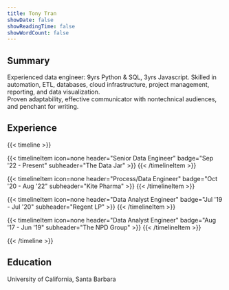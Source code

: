 ```yaml
---
title: Tony Tran
showDate: false
showReadingTime: false
showWordCount: false
---
```

Summary
-------
Experienced data engineer: 9yrs Python & SQL, 3yrs Javascript. Skilled in automation, ETL, databases, cloud infrastructure, project management, reporting, and data visualization. </br>
Proven adaptability, effective communicator with nontechnical audiences, and penchant for writing.

Experience
-----------
{{< timeline >}}

{{< timelineItem icon=none header="Senior Data Engineer" badge="Sep '22 - Present" subheader="The Data Jar" >}}
{{< /timelineItem >}}

{{< timelineItem icon=none header="Process/Data Engineer" badge="Oct '20 - Aug '22" subheader="Kite Pharma" >}}
{{< /timelineItem >}}

{{< timelineItem icon=none header="Data Analyst Engineer" badge="Jul '19 - Jul '20" subheader="Regent LP" >}}
{{< /timelineItem >}}

{{< timelineItem icon=none header="Data Analyst Engineer" badge="Aug '17 - Jun '19" subheader="The NPD Group" >}}
{{< /timelineItem >}}

{{< /timeline >}}

Education
---------
University of California, Santa Barbara </br>
